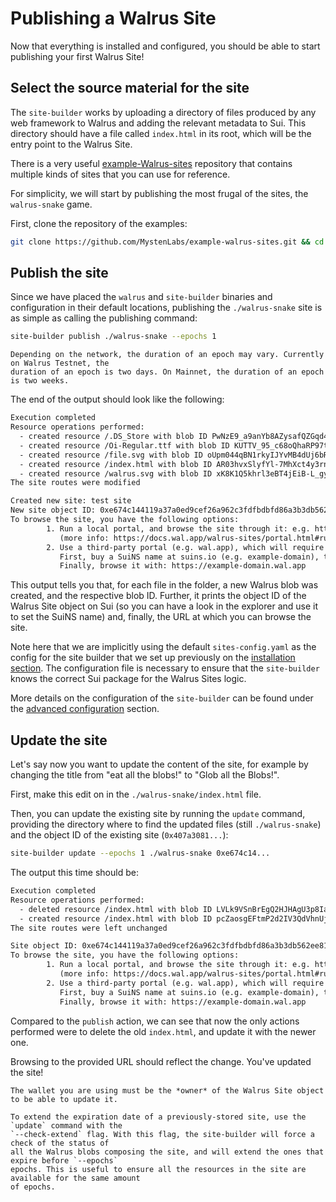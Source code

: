 # Publishing a Walrus Site

Now that everything is installed and configured, you should be able to start publishing your first
Walrus Site!

## Select the source material for the site

The `site-builder` works by uploading a directory of files produced by any web framework to Walrus
and adding the relevant metadata to Sui. This directory should have a file called `index.html` in
its root, which will be the entry point to the Walrus Site.

There is a very useful [example-Walrus-sites](https://github.com/MystenLabs/example-walrus-sites)
repository that contains multiple kinds of sites that you can use for reference.

For simplicity, we will start by publishing the most frugal of the sites, the `walrus-snake` game.

First, clone the repository of the examples:

``` sh
git clone https://github.com/MystenLabs/example-walrus-sites.git && cd example-walrus-sites
```

## Publish the site

Since we have placed the `walrus` and `site-builder` binaries and configuration in their default
locations, publishing the `./walrus-snake` site is as simple as calling the publishing command:

``` sh
site-builder publish ./walrus-snake --epochs 1
```

``` admonish tip
Depending on the network, the duration of an epoch may vary. Currently on Walrus Testnet, the
duration of an epoch is two days. On Mainnet, the duration of an epoch is two weeks.
```

The end of the output should look like the following:

``` txt
Execution completed
Resource operations performed:
  - created resource /.DS_Store with blob ID PwNzE9_a9anYb8AZysafQZGqd4h0scsTGhzF2GPsWmQ
  - created resource /Oi-Regular.ttf with blob ID KUTTV_95_c68oQhaRP97tDPOYu0vqCWiGL7mzOq1faU
  - created resource /file.svg with blob ID oUpm044qBN1rkyIJYvMB4dUj6bRe3QEvJAN-cvlIFmk
  - created resource /index.html with blob ID AR03hvxSlyfYl-7MhXct4y3rnIIGPHdnjiIF03BK_XY
  - created resource /walrus.svg with blob ID xK8K1Q5khrl3eBT4jEiB-L_gyShEIOVWti8DcAoEjtw
The site routes were modified

Created new site: test site
New site object ID: 0xe674c144119a37a0ed9cef26a962c3fdfbdbfd86a3b3db562ee81d5542a4eccf
To browse the site, you have the following options:
        1. Run a local portal, and browse the site through it: e.g. http://5qs1ypn4wn90d6mv7d7dkwvvl49hdrlpqulr11ngpykoifycwf.localhost:3000
           (more info: https://docs.wal.app/walrus-sites/portal.html#running-the-portal-locally)
        2. Use a third-party portal (e.g. wal.app), which will require a SuiNS name.
           First, buy a SuiNS name at suins.io (e.g. example-domain), then point it to the site object ID.
           Finally, browse it with: https://example-domain.wal.app
```

This output tells you that, for each file in the folder, a new Walrus blob was created, and the
respective blob ID. Further, it prints the object ID of the Walrus Site object on Sui (so you can
have a look in the explorer and use it to set the SuiNS name) and, finally, the URL at which you can
browse the site.

Note here that we are implicitly using the default `sites-config.yaml` as the config for the site
builder that we set up previously on the [installation section](./tutorial-install.html). The
configuration file is necessary to ensure that the `site-builder` knows the correct Sui package for
the Walrus Sites logic.

More details on the configuration of the `site-builder` can be found under the [advanced
configuration](./builder-config.md) section.

## Update the site

Let's say now you want to update the content of the site, for example by changing the title from
"eat all the blobs!" to "Glob all the Blobs!".

First, make this edit on in the `./walrus-snake/index.html` file.

Then, you can update the existing site by running the `update` command, providing the directory
where to find the updated files (still `./walrus-snake`) and the object ID of the existing site
(`0x407a3081...`):

``` sh
site-builder update --epochs 1 ./walrus-snake 0xe674c14...
```

The output this time should be:

``` txt
Execution completed
Resource operations performed:
  - deleted resource /index.html with blob ID LVLk9VSnBrEgQ2HJHAgU3p8IarKypQpfn38aSeUZzzE
  - created resource /index.html with blob ID pcZaosgEFtmP2d2IV3QdVhnUjajvQzY2ev8d9U_D5VY
The site routes were left unchanged

Site object ID: 0xe674c144119a37a0ed9cef26a962c3fdfbdbfd86a3b3db562ee81d5542a4eccf
To browse the site, you have the following options:
        1. Run a local portal, and browse the site through it: e.g. http://2ql9wtro4xf2x13pm9jjeyhhfj28okawz5hy453hkyfeholy6f.localhost:3000
           (more info: https://docs.wal.app/walrus-sites/portal.html#running-the-portal-locally)
        2. Use a third-party portal (e.g. wal.app), which will require a SuiNS name.
           First, buy a SuiNS name at suins.io (e.g. example-domain), then point it to the site object ID.
           Finally, browse it with: https://example-domain.wal.app
```

Compared to the `publish` action, we can see that now the only actions performed were to delete the
old `index.html`, and update it with the newer one.

Browsing to the provided URL should reflect the change. You've updated the site!

```admonish note
The wallet you are using must be the *owner* of the Walrus Site object to be able to update it.
```

```admonish danger title="Extending the expiration date of an existing site"
To extend the expiration date of a previously-stored site, use the `update` command with the
`--check-extend` flag. With this flag, the site-builder will force a check of the status of
all the Walrus blobs composing the site, and will extend the ones that expire before `--epochs`
epochs. This is useful to ensure all the resources in the site are available for the same amount
of epochs.
```
